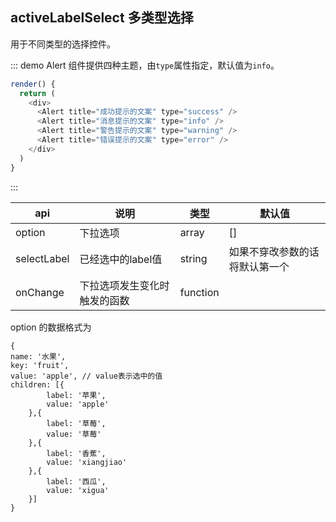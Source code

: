 ## activeLabelSelect 多类型选择  

用于不同类型的选择控件。

::: demo Alert 组件提供四种主题，由`type`属性指定，默认值为`info`。
```js
render() {
  return (
    <div>
      <Alert title="成功提示的文案" type="success" />
      <Alert title="消息提示的文案" type="info" />
      <Alert title="警告提示的文案" type="warning" />
      <Alert title="错误提示的文案" type="error" />
    </div>
  )
}
```
:::


| api | 说明 | 类型 | 默认值 |
|-----| -----|------| -----|
|option|下拉选项| array | [] |
|selectLabel| 已经选中的label值| string | 如果不穿改参数的话将默认第一个|
|onChange | 下拉选项发生变化时触发的函数| function |  |

option 的数据格式为
```
{
name: '水果',
key: 'fruit',
value: 'apple', // value表示选中的值
children: [{
        label: '苹果',
        value: 'apple'
    },{
        label: '草莓',
        value: '草莓'
    },{
        label: '香蕉',
        value: 'xiangjiao'
    },{
        label: '西瓜',
        value: 'xigua'
    }]
}
```